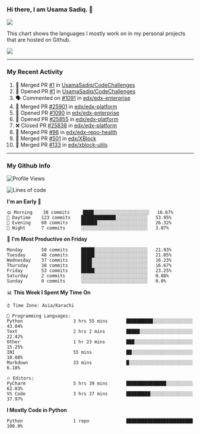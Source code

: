 ### Hi there, I am Usama Sadiq. 👋

<img align="center" src="https://github-readme-stats.vercel.app/api?username=UsamaSadiq&custom_title=My Stats&show_icons=true&theme=dark&count_private=true&include_all_commits=true" />


This chart shows the languages I mostly work on in my personal projects that are hosted on Github.

<img align="center" src="https://github-readme-stats.vercel.app/api/top-langs/?username=UsamaSadiq&langs_count=10&layout=compact" />

<!---
---
<a><img align="center" src="https://github-readme-stats.vercel.app/api/pin/?username=UsamaSadiq&repo=CodeChallenges)" /></a>
--->
--- 

### My Recent Activity
<!--START_SECTION:activity-->
1. 🎉 Merged PR [#1](https://github.com/UsamaSadiq/CodeChallenges/pull/1) in [UsamaSadiq/CodeChallenges](https://github.com/UsamaSadiq/CodeChallenges)
2. 💪 Opened PR [#1](https://github.com/UsamaSadiq/CodeChallenges/pull/1) in [UsamaSadiq/CodeChallenges](https://github.com/UsamaSadiq/CodeChallenges)
3. 🗣 Commented on [#1091](https://github.com/edx/edx-enterprise/issues/1091) in [edx/edx-enterprise](https://github.com/edx/edx-enterprise)
4. 🎉 Merged PR [#25901](https://github.com/edx/edx-platform/pull/25901) in [edx/edx-platform](https://github.com/edx/edx-platform)
5. 💪 Opened PR [#1090](https://github.com/edx/edx-enterprise/pull/1090) in [edx/edx-enterprise](https://github.com/edx/edx-enterprise)
6. 💪 Opened PR [#25855](https://github.com/edx/edx-platform/pull/25855) in [edx/edx-platform](https://github.com/edx/edx-platform)
7. ❌ Closed PR [#25838](https://github.com/edx/edx-platform/pull/25838) in [edx/edx-platform](https://github.com/edx/edx-platform)
8. 🎉 Merged PR [#96](https://github.com/edx/edx-repo-health/pull/96) in [edx/edx-repo-health](https://github.com/edx/edx-repo-health)
9. 🎉 Merged PR [#501](https://github.com/edx/XBlock/pull/501) in [edx/XBlock](https://github.com/edx/XBlock)
10. 🎉 Merged PR [#133](https://github.com/edx/xblock-utils/pull/133) in [edx/xblock-utils](https://github.com/edx/xblock-utils)
<!--END_SECTION:activity-->

--- 
### My Github Info
<!--START_SECTION:waka-->
![Profile Views](http://img.shields.io/badge/Profile%20Views-315-blue)

![Lines of code](https://img.shields.io/badge/From%20Hello%20World%20I%27ve%20Written-7.4%20million%20lines%20of%20code-blue)

**I'm an Early 🐤** 

```text
🌞 Morning    38 commits     ████░░░░░░░░░░░░░░░░░░░░░   16.67% 
🌆 Daytime    123 commits    █████████████░░░░░░░░░░░░   53.95% 
🌃 Evening    60 commits     ██████░░░░░░░░░░░░░░░░░░░   26.32% 
🌙 Night      7 commits      ░░░░░░░░░░░░░░░░░░░░░░░░░   3.07%

```
📅 **I'm Most Productive on Friday** 

```text
Monday       50 commits     █████░░░░░░░░░░░░░░░░░░░░   21.93% 
Tuesday      48 commits     █████░░░░░░░░░░░░░░░░░░░░   21.05% 
Wednesday    37 commits     ████░░░░░░░░░░░░░░░░░░░░░   16.23% 
Thursday     38 commits     ████░░░░░░░░░░░░░░░░░░░░░   16.67% 
Friday       53 commits     █████░░░░░░░░░░░░░░░░░░░░   23.25% 
Saturday     2 commits      ░░░░░░░░░░░░░░░░░░░░░░░░░   0.88% 
Sunday       0 commits      ░░░░░░░░░░░░░░░░░░░░░░░░░   0.0%

```


📊 **This Week I Spent My Time On** 

```text
⌚︎ Time Zone: Asia/Karachi

💬 Programming Languages: 
Python                   3 hrs 55 mins       ██████████░░░░░░░░░░░░░░░   43.04% 
Text                     2 hrs 2 mins        █████░░░░░░░░░░░░░░░░░░░░   22.42% 
Other                    1 hr 23 mins        ███░░░░░░░░░░░░░░░░░░░░░░   15.25% 
INI                      55 mins             ██░░░░░░░░░░░░░░░░░░░░░░░   10.08% 
Markdown                 33 mins             █░░░░░░░░░░░░░░░░░░░░░░░░   6.18%

🔥 Editors: 
PyCharm                  5 hrs 39 mins       ███████████████░░░░░░░░░░   62.03% 
VS Code                  3 hrs 27 mins       █████████░░░░░░░░░░░░░░░░   37.97%

```

**I Mostly Code in Python** 

```text
Python                   1 repo              █████████████████████████   100.0%

```



<!--END_SECTION:waka-->
<!--
**UsamaSadiq/UsamaSadiq** is a ✨ _special_ ✨ repository because its `README.md` (this file) appears on your GitHub profile.

Here are some ideas to get you started:

- 🔭 I’m currently working on ...
- 🌱 I’m currently learning ...
- 👯 I’m looking to collaborate on ...
- 🤔 I’m looking for help with ...
- 💬 Ask me about ...
- 📫 How to reach me: ...
- 😄 Pronouns: ...
- ⚡ Fun fact: ...
-->
